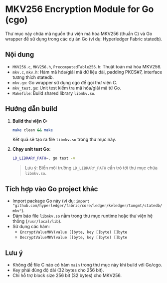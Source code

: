 # MKV256 Encryption Module for Go (cgo)

Thư mục này chứa mã nguồn thư viện mã hóa MKV256 (thuần C) và Go wrapper để sử dụng trong các dự án Go (ví dụ: Hyperledger Fabric statedb).

## Nội dung
- `MKV256.c`, `MKV256.h`, `PrecomputedTable256.h`: Thuật toán mã hóa MKV256.
- `mkv.c`, `mkv.h`: Hàm mã hóa/giải mã dữ liệu dài, padding PKCS#7, interface tương thích statedb.
- `mkv.go`: Go wrapper sử dụng cgo để gọi thư viện C.
- `mkv_test.go`: Unit test kiểm tra mã hóa/giải mã từ Go.
- `Makefile`: Build shared library `libmkv.so`.

## Hướng dẫn build
1. **Build thư viện C:**
   ```bash
   make clean && make
   ```
   Kết quả sẽ tạo ra file `libmkv.so` trong thư mục này.

2. **Chạy unit test Go:**
   ```bash
   LD_LIBRARY_PATH=. go test -v
   ```
   > Lưu ý: Biến môi trường `LD_LIBRARY_PATH` cần trỏ tới thư mục chứa `libmkv.so`.

## Tích hợp vào Go project khác
- Import package Go này (ví dụ: `import "github.com/hyperledger/fabric/core/ledger/kvledger/txmgmt/statedb/mkv"`).
- Đảm bảo file `libmkv.so` nằm trong thư mục runtime hoặc thư viện hệ thống (`/usr/local/lib`).
- Sử dụng các hàm:
  - `EncryptValueMKV(value []byte, key []byte) []byte`
  - `DecryptValueMKV(value []byte, key []byte) []byte`

## Lưu ý
- Không để file C nào có hàm `main` trong thư mục này khi build với Go/cgo.
- Key phải đúng độ dài (32 bytes cho 256 bit).
- Chỉ hỗ trợ block size 256 bit (32 bytes) cho MKV256.